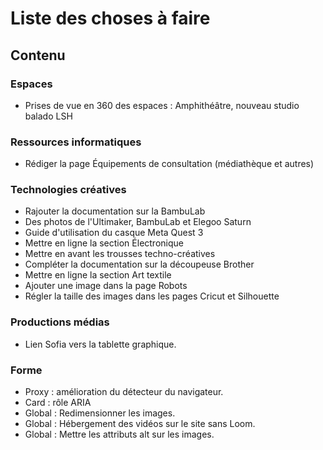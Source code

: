 # Liste des choses à faire

## Contenu
### Espaces
- Prises de vue en 360 des espaces : Amphithéâtre, nouveau studio balado LSH
  
### Ressources informatiques
- Rédiger la page Équipements de consultation (médiathèque et autres)

### Technologies créatives
- Rajouter la documentation sur la BambuLab
- Des photos de l'Ultimaker, BambuLab et Elegoo Saturn
- Guide d'utilisation du casque Meta Quest 3
- Mettre en ligne la section Électronique
- Mettre en avant les trousses techno-créatives
- Compléter la documentation sur la découpeuse Brother
- Mettre en ligne la section Art textile
- Ajouter une image dans la page Robots
- Régler la taille des images dans les pages Cricut et Silhouette

### Productions médias
- Lien Sofia vers la tablette graphique.

### Forme
- Proxy : amélioration du détecteur du navigateur.
- Card : rôle ARIA 
- Global : Redimensionner les images. 
- Global : Hébergement des vidéos sur le site sans Loom.
- Global : Mettre les attributs alt sur les images.